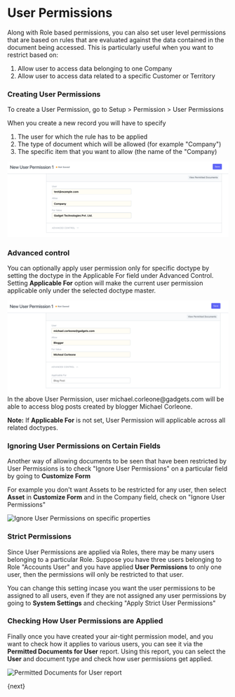 <!-- add-breadcrumbs -->
# User Permissions

Along with Role based permissions, you can also set user level permissions that are based on rules that are evaluated against the data contained in the document being accessed. This is particularly useful when you want to restrict based on:

1. Allow user to access data belonging to one Company
2. Allow user to access data related to a specific Customer or Territory

### Creating User Permissions

To create a User Permission, go to Setup > Permission > User Permissions

When you create a new record you will have to specify

1. The user for which the rule has to be applied
2. The type of document which will be allowed (for example "Company")
3. The specific item that you want to allow (the name of the "Company)

<img src="../../../../../assets/img/users-and-permissions/user-perms/new-user-permission.png" class="screenshot" alt="Creating a new user permission">

### Advanced control

You can optionally apply user permission only for specific doctype by setting the doctype in the Applicable For field under Advanced Control.
Setting **Applicable For** option will make the current user permission applicable only under the selected doctype master.

<img src="../../../../../assets/img/users-and-permissions/user-perms/advanced-control.png" class="screenshot" alt="Creating a new user permission">
In the above User Permission, user michael.corleone@gadgets.com will be able to access blog posts created by blogger Michael Corleone.

**Note:** If **Applicable For** is not set, User Permission will applicable across all related doctypes.

### Ignoring User Permissions on Certain Fields

Another way of allowing documents to be seen that have been restricted by User Permissions is to check "Ignore User Permissions" on a particular field by going to **Customize Form**

For example you don't want Assets to be restricted for any user, then select **Asset** in **Customize Form** and in the Company field, check on "Ignore User Permissions"


<img src="../../../../../assets/img/users-and-permissions/user-perms/ignore-user-permissions.png" class="screenshot" alt="Ignore User Permissions on specific properties">


### Strict Permissions

Since User Permissions are applied via Roles, there may be many users belonging to a particular Role. Suppose you have three users belonging to Role "Accounts User" and you have applied **User Permissions** to only one user, then the permissions will only be restricted to that user.

You can change this setting incase you want the user permissions to be assigned to all users, even if they are not assigned any user permissions by going to **System Settings** and checking "Apply Strict User Permissions"

### Checking How User Permissions are Applied

Finally once you have created your air-tight permission model, and you want to check how it applies to various users, you can see it via the **Permitted Documents for User** report. Using this report, you can select the **User** and document type and check how user permissions get applied.

<img src="../../../../../assets/img/users-and-permissions/user-perms/permitted-documents.png" class="screenshot" alt="Permitted Documents for User report">

{next}
